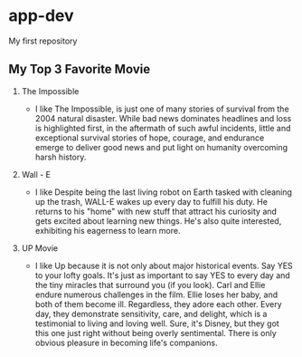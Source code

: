 # app-dev
My first repository

## My Top 3 Favorite Movie
1. The Impossible
   - I like The Impossible, is just one of many stories of survival from the 2004 natural disaster.  While bad news dominates headlines and loss is highlighted first, in the aftermath of such awful incidents, little and exceptional survival stories of hope, courage, and endurance emerge to deliver good news and put light on humanity overcoming harsh history.

2. Wall - E
   - I like Despite being the last living robot on Earth tasked with cleaning up the trash, WALL-E wakes up every day to fulfill his duty. He returns to his "home" with new stuff that attract his curiosity and gets excited about learning new things. He's also quite interested, exhibiting his eagerness to learn more.

3. UP Movie
   - I like Up because it is not only about major historical events. Say YES to your lofty goals. It's just as important to say YES to every day and the tiny miracles that surround you (if you look). Carl and Ellie endure numerous challenges in the film. Ellie loses her baby, and both of them become ill. Regardless, they adore each other. Every day, they demonstrate sensitivity, care, and delight, which is a testimonial to living and loving well. Sure, it's Disney, but they got this one just right without being overly sentimental. There is only obvious pleasure in becoming life's companions.
